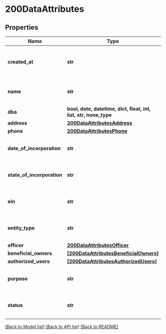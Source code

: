 # 200DataAttributes


## Properties
Name | Type | Description | Notes
------------ | ------------- | ------------- | -------------
**created_at** | **str** |  | [optional]  if omitted the server will use the default value of "2020-01-13T16:01:19.346Z"
**name** | **str** |  | [optional]  if omitted the server will use the default value of "Pied Piper"
**dba** | **bool, date, datetime, dict, float, int, list, str, none_type** |  | [optional] 
**address** | [**200DataAttributesAddress**](200DataAttributesAddress.md) |  | [optional] 
**phone** | [**200DataAttributesPhone**](200DataAttributesPhone.md) |  | [optional] 
**date_of_incorporation** | **str** |  | [optional]  if omitted the server will use the default value of "2008-01-02"
**state_of_incorporation** | **str** |  | [optional]  if omitted the server will use the default value of "DE"
**ein** | **str** |  | [optional]  if omitted the server will use the default value of "123456789"
**entity_type** | **str** |  | [optional]  if omitted the server will use the default value of "Corporation"
**officer** | [**200DataAttributesOfficer**](200DataAttributesOfficer.md) |  | [optional] 
**beneficial_owners** | [**[200DataAttributesBeneficialOwners]**](200DataAttributesBeneficialOwners.md) |  | [optional] 
**authorized_users** | [**[200DataAttributesAuthorizedUsers]**](200DataAttributesAuthorizedUsers.md) |  | [optional] 
**purpose** | **str** |  | [optional]  if omitted the server will use the default value of "New Internet"
**status** | **str** |  | [optional]  if omitted the server will use the default value of "AwaitingDocuments"

[[Back to Model list]](../README.md#documentation-for-models) [[Back to API list]](../README.md#documentation-for-api-endpoints) [[Back to README]](../README.md)


